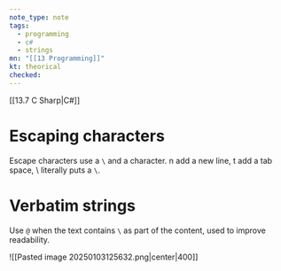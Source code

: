 ```yaml
---
note_type: note
tags:
  - programming
  - c#
  - strings
mn: "[[13 Programming]]"
kt: theorical
checked: 
---
```

[[13.7 C Sharp|C#]]

# Escaping characters
Escape characters use a `\` and a character. n add a new line, t add a tab space, \ literally puts a `\`. 

# Verbatim strings
Use `@` when the text contains `\` as part of the content, used to improve readability.

![[Pasted image 20250103125632.png|center|400]]

